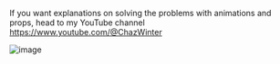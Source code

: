 If you want explanations on solving the problems with animations and props, head to my YouTube channel
https://www.youtube.com/@ChazWinter

![image](https://github.com/ChazWinterYT/LeetCode-Solutions/assets/139367543/cf2efdc4-7dce-4915-b1b7-f58252733b5f)




